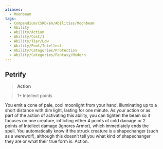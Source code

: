 ```yaml
---
aliases:
  - Moonbeam
tags:
  - Compendium/CSRD/en/Abilities/Moonbeam
  - Ability
  - Ability/Action
  - Ability/Cost/1
  - Ability/Tier/Low
  - Ability/Pool/Intellect
  - Ability/Categories/Protection
  - Ability/Categories/Fantasy/Modern
---
```

  
    
## Petrify    
>**Action**    
>1+ Intellect points  
    
You emit a cone of pale, cool moonlight from your hand, illuminating up to a short distance with dim light, lasting for one minute. As your action or as part of the action of activating this ability, you can tighten the beam so it focuses on one creature, inflicting either 4 points of cold damage or 2 points of Intellect damage (ignores Armor), which immediately ends the spell. You automatically know if the struck creature is a shapechanger (such as a  werewolf), although this doesn’t tell you what kind of shapechanger they are or what their true form is. Action.  
  
